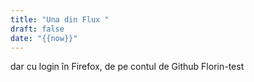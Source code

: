 ```yaml
---
title: "Una din Flux "
draft: false
date: "{{now}}"
---
```

dar cu login în Firefox, de pe contul de Github Florin-test
